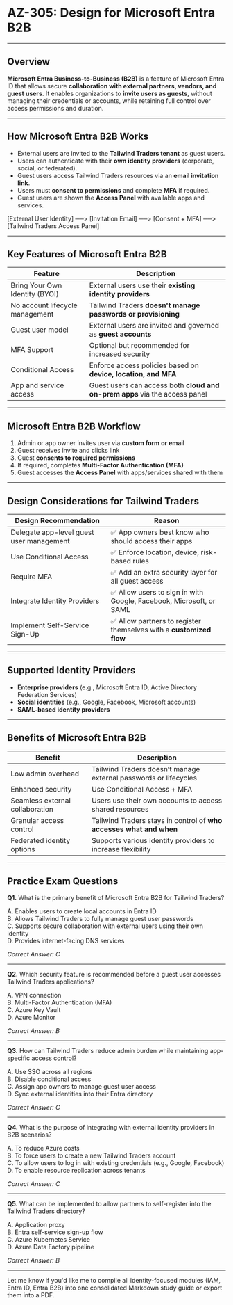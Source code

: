 # AZ-305: Design for Microsoft Entra B2B

---

## Overview

**Microsoft Entra Business-to-Business (B2B)** is a feature of Microsoft Entra ID that allows secure **collaboration with external partners, vendors, and guest users**. It enables organizations to **invite users as guests**, without managing their credentials or accounts, while retaining full control over access permissions and duration.

---

## How Microsoft Entra B2B Works

- External users are invited to the **Tailwind Traders tenant** as guest users.
- Users can authenticate with their **own identity providers** (corporate, social, or federated).
- Guest users access Tailwind Traders resources via an **email invitation link**.
- Users must **consent to permissions** and complete **MFA** if required.
- Guest users are shown the **Access Panel** with available apps and services.

[External User Identity] ──> [Invitation Email] ──> [Consent + MFA] ──> [Tailwind Traders Access Panel]


---

## Key Features of Microsoft Entra B2B

| Feature                         | Description                                                                 |
|----------------------------------|-----------------------------------------------------------------------------|
| Bring Your Own Identity (BYOI)  | External users use their **existing identity providers**                    |
| No account lifecycle management | Tailwind Traders **doesn't manage passwords or provisioning**              |
| Guest user model                | External users are invited and governed as **guest accounts**              |
| MFA Support                     | Optional but recommended for increased security                            |
| Conditional Access              | Enforce access policies based on **device, location, and MFA**             |
| App and service access          | Guest users can access both **cloud and on-prem apps** via the access panel|

---

## Microsoft Entra B2B Workflow

1. Admin or app owner invites user via **custom form or email**
2. Guest receives invite and clicks link
3. Guest **consents to required permissions**
4. If required, completes **Multi-Factor Authentication (MFA)**
5. Guest accesses the **Access Panel** with apps/services shared with them

---

## Design Considerations for Tailwind Traders

| Design Recommendation                          | Reason                                                                 |
|------------------------------------------------|------------------------------------------------------------------------|
| Delegate app-level guest user management       | ✅ App owners best know who should access their apps                   |
| Use Conditional Access                         | ✅ Enforce location, device, risk-based rules                          |
| Require MFA                                    | ✅ Add an extra security layer for all guest access                    |
| Integrate Identity Providers                   | ✅ Allow users to sign in with Google, Facebook, Microsoft, or SAML    |
| Implement Self-Service Sign-Up                 | ✅ Allow partners to register themselves with a **customized flow**    |

---

## Supported Identity Providers

- **Enterprise providers** (e.g., Microsoft Entra ID, Active Directory Federation Services)
- **Social identities** (e.g., Google, Facebook, Microsoft accounts)
- **SAML-based identity providers**

---

## Benefits of Microsoft Entra B2B

| Benefit                                | Description                                                             |
|----------------------------------------|-------------------------------------------------------------------------|
| Low admin overhead                     | Tailwind Traders doesn’t manage external passwords or lifecycles       |
| Enhanced security                      | Use Conditional Access + MFA                                           |
| Seamless external collaboration        | Users use their own accounts to access shared resources                |
| Granular access control                | Tailwind Traders stays in control of **who accesses what and when**    |
| Federated identity options             | Supports various identity providers to increase flexibility            |

---

## Practice Exam Questions

**Q1.** What is the primary benefit of Microsoft Entra B2B for Tailwind Traders?

A. Enables users to create local accounts in Entra ID  
B. Allows Tailwind Traders to fully manage guest user passwords  
C. Supports secure collaboration with external users using their own identity  
D. Provides internet-facing DNS services  

*Correct Answer: C*

---

**Q2.** Which security feature is recommended before a guest user accesses Tailwind Traders applications?

A. VPN connection  
B. Multi-Factor Authentication (MFA)  
C. Azure Key Vault  
D. Azure Monitor  

*Correct Answer: B*

---

**Q3.** How can Tailwind Traders reduce admin burden while maintaining app-specific access control?

A. Use SSO across all regions  
B. Disable conditional access  
C. Assign app owners to manage guest user access  
D. Sync external identities into their Entra directory  

*Correct Answer: C*

---

**Q4.** What is the purpose of integrating with external identity providers in B2B scenarios?

A. To reduce Azure costs  
B. To force users to create a new Tailwind Traders account  
C. To allow users to log in with existing credentials (e.g., Google, Facebook)  
D. To enable resource replication across tenants  

*Correct Answer: C*

---

**Q5.** What can be implemented to allow partners to self-register into the Tailwind Traders directory?

A. Application proxy  
B. Entra self-service sign-up flow  
C. Azure Kubernetes Service  
D. Azure Data Factory pipeline  

*Correct Answer: B*

---

Let me know if you'd like me to compile all identity-focused modules (IAM, Entra ID, Entra B2B) into one consolidated Markdown study guide or export them into a PDF.
